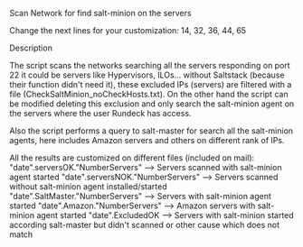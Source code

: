 Scan Network for find salt-minion on the servers

Change the next lines for your customization: 14, 32, 36, 44, 65

Description

The script scans the networks searching all the servers responding on port 22 it could be servers like Hypervisors, ILOs... without Saltstack (because their function didn't need it), these excluded IPs (servers) are filtered with a file (CheckSaltMinion_noCheckHosts.txt).
On the other hand the script can be modified deleting this exclusion and only search the salt-minion agent on the servers where the user Rundeck has access.
 
Also the script performs a query to salt-master for search all the salt-minion agents, here includes Amazon servers and others on different rank of IPs.
 
All the results are customized on different files (included on mail):
"date".serversOK."NumberServers"  --> Servers scanned with salt-minion agent started
"date".serversNOK."NumberServers" --> Servers scanned without salt-minion agent installed/started
"date".SaltMaster."NumberServers" --> Servers with salt-minion agent started
"date".Amazon."NumberServers"     --> Amazon servers with salt-minion agent started
"date".ExcludedOK                 --> Servers with salt-minion started according salt-master but didn't scanned or other cause which does not match
